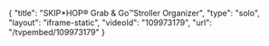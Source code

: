 {
    "title": "SKIP*HOP&reg; Grab &amp; Go&trade;Stroller Organizer",
    "type": "solo",
    "layout": "iframe-static",
    "videoId": "109973179",
    "url": "\/tvpembed\/109973179"
}